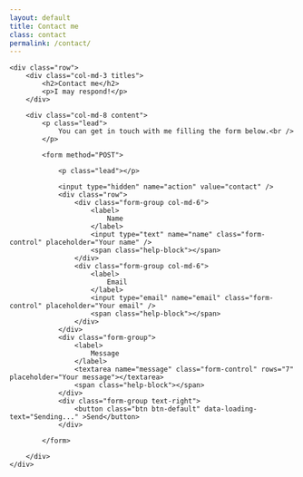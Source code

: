 ```yaml
---
layout: default
title: Contact me
class: contact
permalink: /contact/
---
```


<div class="container">

	<div class="row">
		<div class="col-md-3 titles">
			<h2>Contact me</h2>
			<p>I may respond!</p>
		</div>

		<div class="col-md-8 content">
			<p class="lead">
				You can get in touch with me filling the form below.<br />
			</p>

			<form method="POST">

				<p class="lead"></p>

				<input type="hidden" name="action" value="contact" />
				<div class="row">
					<div class="form-group col-md-6">
						<label>
							Name
						</label>
						<input type="text" name="name" class="form-control" placeholder="Your name" />
						<span class="help-block"></span>
					</div>
					<div class="form-group col-md-6">
						<label>
							Email
						</label>
						<input type="email" name="email" class="form-control" placeholder="Your email" />
						<span class="help-block"></span>
					</div>
				</div>
				<div class="form-group">
					<label>
						Message
					</label>
					<textarea name="message" class="form-control" rows="7" placeholder="Your message"></textarea>
					<span class="help-block"></span>
				</div>
				<div class="form-group text-right">
					<button class="btn btn-default" data-loading-text="Sending..." >Send</button>
				</div>

			</form>

		</div>
	</div>
</div>
